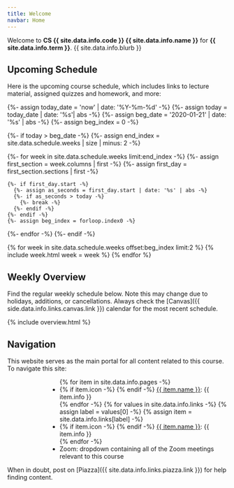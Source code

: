 ```yaml
---
title: Welcome
navbar: Home
---
```


Welcome to <strong class="has-text-usf-green">CS {{ site.data.info.code }} {{ site.data.info.name }}</strong> for <strong class="has-text-usf-green">{{ site.data.info.term }}</strong>. {{ site.data.info.blurb }}

## Upcoming Schedule

Here is the upcoming course schedule, which includes links to lecture material, assigned quizzes and homework, and more:

<style>
ul.icons {
  list-style-type: none;
  margin-left: 1.5em;
  margin-top: 0em;
}

ul.icons > li {
  position: relative;
}

ul.icons > li > i {
  width: 1.25em;
  left: -1.5em;
  position: absolute;
  text-align: center;
  line-height: inherit;
}

.content li.bump {
  margin-top: 0.8rem;
}
</style>

{%- assign today_date = 'now' | date: '%Y-%m-%d' -%}
{%- assign today = today_date | date: '%s'| abs -%}
{%- assign beg_date = '2020-01-21' | date: '%s' | abs -%}
{%- assign beg_index = 0 -%}

{%- if today > beg_date -%}
  {%- assign end_index = site.data.schedule.weeks | size | minus: 2 -%}

  {%- for week in site.data.schedule.weeks limit:end_index -%}
    {%- assign first_section = week.columns | first -%}
    {%- assign first_day = first_section.sections | first -%}

    {%- if first_day.start -%}
      {%- assign as_seconds = first_day.start | date: '%s' | abs -%}
      {%- if as_seconds > today -%}
        {%- break -%}
      {%- endif -%}
    {%- endif -%}
    {%- assign beg_index = forloop.index0 -%}
  {%- endfor -%}
{%- endif -%}

{% for week in site.data.schedule.weeks offset:beg_index limit:2 %}
{% include week.html week = week %}
{% endfor %}

## Weekly Overview

Find the regular weekly schedule below. Note this may change due to holidays, additions, or cancellations. Always check the [Canvas]({{ side.data.info.links.canvas.link }}) calendar for the most recent schedule.

{% include overview.html %}

## Navigation

This website serves as the main portal for all content related to this course. To navigate this site:

<ul class="fa-ul" style="margin-left: 1in;">
{% for item in site.data.info.pages -%}
  <li>
  {% if item.icon -%}
    <span class="fa-li"><i class="{{ item.icon }}"></i></span>
  {% endif -%}
    <a href="{{ item.link | relative_url }}">{{ item.name }}</a>: {{ item.info }}
  </li>
{% endfor -%}
{% for values in site.data.info.links -%}
  {% assign label = values[0] -%}
  {% assign item = site.data.info.links[label] -%}
  <li {% if forloop.first or item.line %}class="bump"{% endif %}>
  {% if item.icon -%}
    <span class="fa-li"><i class="{{ item.icon }}"></i></span>
  {% endif -%}
    <a href="{{ item.link | relative_url }}">{{ item.name }}</a>: {{ item.info }}
  </li>
{% endfor -%}

  <li class="bump">
    <span class="fa-li"><i class="far fa-signal-stream"></i></span>
    Zoom: dropdown containing all of the Zoom meetings relevant to this course
  </li>
</ul>

When in doubt, post on [Piazza]({{ site.data.info.links.piazza.link }}) for help finding content.
